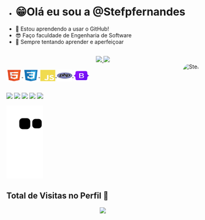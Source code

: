 - # 😁Olá eu sou a @Stefpfernandes
- 🤯 Estou aprendendo a usar o GitHub!
- 😎 Faço faculdade de Engenharia de Software
- 🧐 Sempre tentando aprender e aperfeiçoar

##

<div align="center">
  <a href="https://github.com/Stefpfernandes">
  <img height="140em" src="https://github-readme-stats.vercel.app/api?username=Stefpfernandes&show_icons=true&theme=cobalt&include_all_commits=true&count_private=true"/>
  <img height="140em" src="https://github-readme-stats.vercel.app/api/top-langs/?username=Stefpfernandes&layout=compact&langs_count=7&theme=cobalt"/>
</div>
  
  <img align="right" alt="Stef" height="110" style="border-radius:50px;"  src="https://cdn.discordapp.com/attachments/897841875149529093/897842048617574420/1631910962164.png">

  <div style="display: inline_block"><br>
  <img align="center" alt="Stef-HTML" height="30" width="40" src="https://raw.githubusercontent.com/devicons/devicon/master/icons/html5/html5-original.svg">
  <img align="center" alt="Stef-CSS" height="30" width="40" src="https://raw.githubusercontent.com/devicons/devicon/master/icons/css3/css3-original.svg">
  <img align="center" alt="Stef-Js" height="30" width="40" src="https://raw.githubusercontent.com/devicons/devicon/master/icons/javascript/javascript-plain.svg">
  <img align="center" alt="Stef-CSS" height="30" width="40" src="https://raw.githubusercontent.com/devicons/devicon/master/icons/php/php-original.svg">
  <img align="center" alt="Stef-CSS" height="30" width="40" src="https://raw.githubusercontent.com/devicons/devicon/master/icons/bootstrap/bootstrap-original.svg">
</div>
  
  ##
  
  <div>
     <a href="https://www.youtube.com/channel/UCntgAxA-q6Dr2cSn2KFa73g" target="_blank"><img src="https://img.shields.io/badge/YouTube-FF0000?style=for-the-badge&logo=youtube&logoColor=white" target="_blank"></a>
  <a href="https://www.instagram.com/stef_p.fernandes" target="_blank"><img src="https://img.shields.io/badge/-Instagram-%23E4405F?style=for-the-badge&logo=instagram&logoColor=white" target="_blank"></a>
 	<a href="https://www.twitch.tv/loufoptions" target="_blank"><img src="https://img.shields.io/badge/Twitch-9146FF?style=for-the-badge&logo=twitch&logoColor=white" target="_blank"></a>
  <a href = "mailto:stefaniepereirafernandes@gmail.com"><img src="https://img.shields.io/badge/-Gmail-%23333?style=for-the-badge&logo=gmail&logoColor=white" target="_blank"></a>
  <a href="https://www.linkedin.com/in/stefaniepfernandes/" target="_blank"><img src="https://img.shields.io/badge/-LinkedIn-%230077B5?style=for-the-badge&logo=linkedin&logoColor=white" target="_blank"></a> 
  </div>
  
  ![Snake animation](https://github.com/rafaballerini/rafaballerini/blob/output/github-contribution-grid-snake.svg)
  
   ## Total de Visitas no Perfil 👀 <br>
 <p align="center"> 
   <img alingn="center" src="https://profile-counter.glitch.me/Stefpfernandes/count.svg" />
 </p>

</p>
